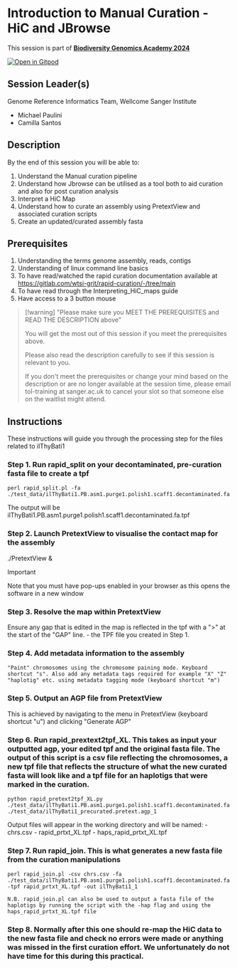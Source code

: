 # Introduction to Manual Curation - HiC and JBrowse

This session is part of [**Biodiversity Genomics Academy 2024**](https://thebgacademyBGA23.org/)

[![Open in Gitpod](https://gitpod.io/button/open-in-gitpod.svg)](https://gitpod.io/#https://github.com/thebgacademy/S2G-manual-curation)

## Session Leader(s)

Genome Reference Informatics Team, Wellcome Sanger Institute

- Michael Paulini
- Camilla Santos

## Description

By the end of this session you will be able to:

1. Understand the Manual curation pipeline
2. Understand how Jbrowse can be utilised as a tool both to  aid curation and also for post curation analysis
3. Interpret a HiC Map
4. Understand how to curate an assembly using PretextView and associated curation scripts
5. Create an updated/curated assembly fasta

## Prerequisites

1. Understanding the terms genome assembly, reads, contigs
2. Understanding of linux command line basics
3. To have read/watched the rapid curation documentation available at <https://gitlab.com/wtsi-grit/rapid-curation/-/tree/main>
4. To have read through the Interpreting_HiC_maps guide
5. Have access to a 3 button mouse

>[!warning] "Please make sure you MEET THE PREREQUISITES and READ THE DESCRIPTION above"
>
>    You will get the most out of this session if you meet the prerequisites above.
>
>    Please also read the description carefully to see if this session is relevant to you.
>    
>    If you don't meet the prerequisites or change your mind based on the description or are no longer available at the session time, please email tol-training at sanger.ac.uk to cancel your slot so that someone else on the waitlist might attend.


## Instructions

These instructions will guide you through the processing step for the files related to ilThyBati1

### Step 1. Run rapid_split on your decontaminated, pre-curation fasta file to create a tpf

```
perl rapid_split.pl -fa ./test_data/ilThyBati1.PB.asm1.purge1.polish1.scaff1.decontaminated.fa
```

The output will be ilThyBati1.PB.asm1.purge1.polish1.scaff1.decontaminated.fa.tpf

### Step 2. Launch PretextView to visualise the contact map for the assembly

./PretextView &

> [!important]
> Note that you must have pop-ups enabled in your browser as this opens the software in a new window

### Step 3. Resolve the map within PretextView
    
Ensure any gap that is edited in the map is reflected in the tpf with a ">" at the start of the "GAP" line. - the TPF file you created in Step 1.

### Step 4. Add metadata information to the assembly

    "Paint" chromosomes using the chromosome paining mode. Keyboard shortcut "s". Also add any metadata tags required for example "X" "Z" "haplotig" etc. using metadata tagging mode (keyboard shortcut "m")

### Step 5. Output an AGP file from PretextView

This is achieved by navigating to the menu in PretextView (keyboard shortcut "u") and clicking "Generate AGP" 

### Step 6. Run rapid_prextext2tpf_XL. This takes as input your outputted agp, your edited tpf and the original fasta file. The output of this script is a csv file reflecting the chromosomes, a new tpf file that reflects the structure of what the new curated fasta will look like and a tpf file for an haplotigs that were marked in the curation.

```
python rapid_pretext2tpf_XL.py ./test_data/ilThyBati1.PB.asm1.purge1.polish1.scaff1.decontaminated.fa ./test_data/ilThyBati1_precurated.pretext.agp_1
```

Output files will appear in the working directory and will be named: 
    - chrs.csv
    - rapid_prtxt_XL.tpf
    - haps_rapid_prtxt_XL.tpf 

### Step 7. Run rapid_join. This is what generates a new fasta file from the curation manipulations

```
perl rapid_join.pl -csv chrs.csv -fa ./test_data/ilThyBati1.PB.asm1.purge1.polish1.scaff1.decontaminated.fa -tpf rapid_prtxt_XL.tpf -out ilThyBati1_1 

N.B. rapid_join.pl can also be used to output a fasta file of the haplotigs by running the script with the -hap flag and using the haps_rapid_prtxt_XL.tpf file
```

### Step 8. Normally after this one should re-map the HiC data to the new fasta file and check no errors were made or anything was missed in the first curation effort. We unfortunately do not have time for this during this practical. 
